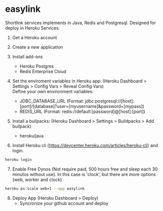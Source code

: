 # easylink
Shortlink services implements in Java, Redis and Postgresql. Designed for deploy in Heroku Services.



1. Get a Heroku account
2. Create a new application
3. Install add-ons
    - Heroku Postgres
    - Redis Enterprise Cloud

4. Set the enviroment variables in Heroku app:  (Heroku Dashboard > Settings > Config Vars > Reveal Config Vars)  
    Define your own environment variables:
    - JDBC_DATABASE_URL (Format: jdbc:postgresql://[host]:[port]/[database]?user=[myusername]&password=[mypass])
    - REDIS_URL (Format: redis://default:[password]@[host]:[port])

5. Install a builpacks: (Heroku Dashboard > Settings > Buildpacks > Add builpack)
    - heroku/java

6. Install Heroku cli (https://devcenter.heroku.com/articles/heroku-cli) and login.
```bash
heroku login
```

7. Enable Free Dynos (Not require paid, 500 hours free and sleep each 30 minutos without use). In this case is 'clock', but there are more options (web, worker and clock)
```bash
heroku ps:scale web=1 --app easylink
```

8. Deploy App (Heroku Dashboard > Deploy)
    - Syncronize your github account and deploy


